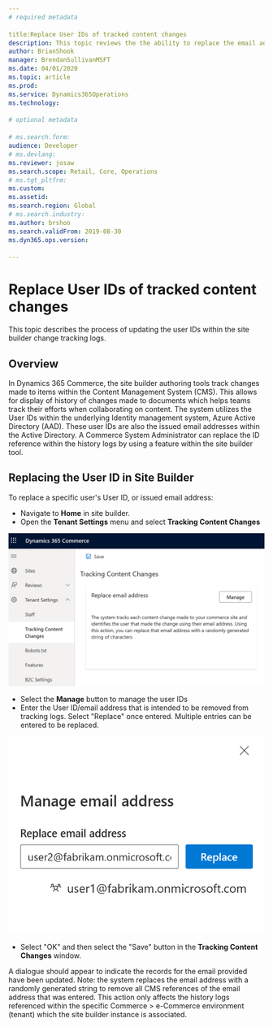 ```yaml
---
# required metadata

title:Replace User IDs of tracked content changes
description: This topic reviews the the ability to replace the email address User IDs in the change tracking logs within site builder. 
author: BrianShook
manager: BrendanSullivanMSFT
ms.date: 04/01/2020
ms.topic: article
ms.prod: 
ms.service: Dynamics365Operations
ms.technology: 

# optional metadata

# ms.search.form: 
audience: Developer
# ms.devlang: 
ms.reviewer: josaw
ms.search.scope: Retail, Core, Operations
# ms.tgt_pltfrm: 
ms.custom: 
ms.assetid: 
ms.search.region: Global
# ms.search.industry: 
ms.author: brshoo
ms.search.validFrom: 2019-08-30
ms.dyn365.ops.version: 

---
```


# Replace User IDs of tracked content changes

This topic describes the process of updating the user IDs within the site builder change tracking logs. 

## Overview
In Dynamics 365 Commerce, the site builder authoring tools track changes made to items within the Content Management System (CMS). This allows for display of history of changes made to documents which helps teams track their efforts when collaborating on content. The system utilizes the User IDs within the underlying Identity management system, Azure Active Directory (AAD). These user IDs are also the issued email addresses within the Active Directory. A Commerce System Administrator can replace the ID reference within the history logs by using a feature within the site builder tool.

## Replacing the User ID in Site Builder
To replace a specific user's User ID, or issued email address:

- Navigate to **Home** in site builder.
- Open the **Tenant Settings** menu and select **Tracking Content Changes**

![Tracking Content Changes menu](./media/TrackingContentChanges.png)

- Select the **Manage** button to manage the user IDs
- Enter the User ID/email address that is intended to be removed from tracking logs. Select "Replace" once entered. Multiple entries can be entered to be replaced.

![Interface with examples to replace an email address](./media/ReplaceEmailAddress.png)

- Select "OK" and then select the "Save" button in the **Tracking Content Changes** window.

A dialogue should appear to indicate the records for the email provided have been updated. Note: the system replaces the email address with a randomly generated string to remove all CMS references of the email address that was entered. This action only affects the history logs referenced within the specific Commerce > e-Commerce environment (tenant) which the site builder instance is associated.
